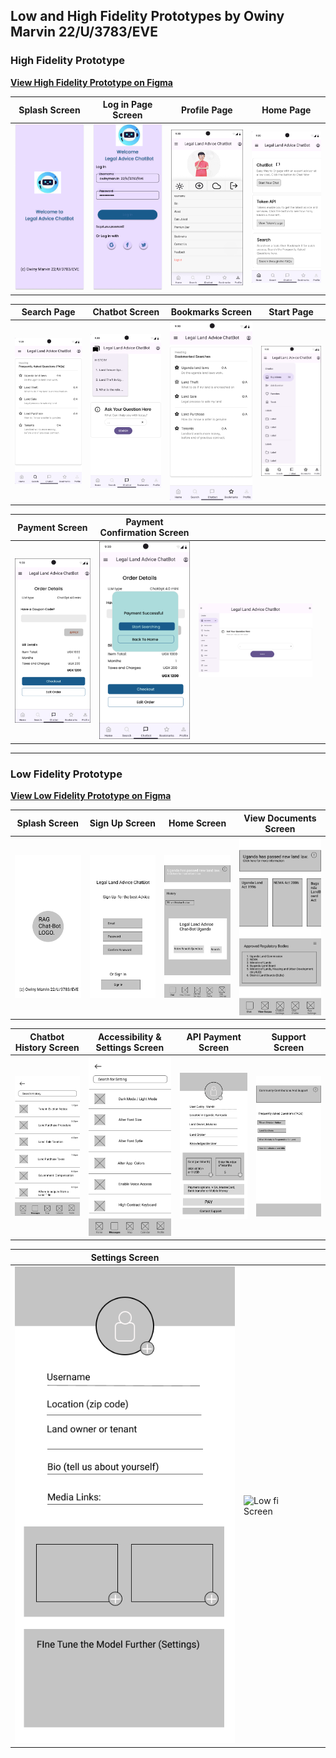 ## Low and High Fidelity Prototypes by Owiny Marvin 22/U/3783/EVE

### High Fidelity Prototype


**[View High Fidelity Prototype on Figma](<https://www.figma.com/proto/QZciqmqaeEavl1Z16iRrXP/Diner-Bakery-Hi-Fi-Prototypes-(Community)?node-id=421-3556&node-type=frame&t=gr4DmLr3A1tsO30W-1&scaling=scale-down&content-scaling=fixed&page-id=402%3A2043&starting-point-node-id=427%3A1489>)**

| Splash Screen                                        | Log in Page Screen                                      | Profile Page                                          | Home Page                                            |
|------------------------------------------------------|---------------------------------------------------------|-------------------------------------------------------|------------------------------------------------------|
| ![High Fidelity Splash Screen](<High Fidelity/1. splash screen.png>) | ![High Fidelity Log in page Screen](<High Fidelity/2. Log in Page.png>) | ![High Fidelity Profile Page](<High Fidelity/3. Profile.png>) | ![High Fidelity Screen](<High Fidelity/4. Home Page.png>) |

| Search Page                                          | Chatbot Screen                                         | Bookmarks Screen                                      | Start Page                                           |
|------------------------------------------------------|---------------------------------------------------------|-------------------------------------------------------|------------------------------------------------------|
| ![Search Page Screen](<High Fidelity/5. Search Page.png>) | ![High Fidelity Chatbot Screen](<High Fidelity/6. ChatBot.png>) | ![High Fidelity Bookmarks Screen](<High Fidelity/7. Bookmarks.png>) | ![High Fidelity Start Page](<High Fidelity/8. Start page.png>) |

| Payment Screen                                       | Payment Confirmation Screen                             |                                                     |                                                       |
|------------------------------------------------------|---------------------------------------------------------|-------------------------------------------------------|-------------------------------------------------------|
| ![High Fidelity Payment Screen](<High Fidelity/9. Payment Screen.png>) | ![High Fidelity Payment Confirmation Screen](<High Fidelity/10. Payment Confirmed Screen.png>) | ![High Fidelity Desktop Screen](<High Fidelity/11. desktop.png>)  |                                                       |

---

### Low Fidelity Prototype

**[View Low Fidelity Prototype on Figma](<https://www.figma.com/proto/lxrIhhxLRsRxO54L7f517M/RAG-Land-Advice-Low-Fi-by-Owiny-Marvin-22%2FU%2F3783%2FEVE?node-id=21-333&node-type=frame&t=rBTnhpVcj3rbOE6S-1&scaling=scale-down&content-scaling=fixed&page-id=0%3A1&starting-point-node-id=2%3A2>)**

| Splash Screen                                        | Sign Up Screen                                         | Home Screen                                          | View Documents Screen                                 |
|------------------------------------------------------|---------------------------------------------------------|-------------------------------------------------------|-------------------------------------------------------|
| ![Low Fidelity Splash Screen](<Low Fidelity/1. SPLASH Screen.png>) | ![Low Fidelity Sign Up Screen](<Low Fidelity/2. Sign up Screen.png>) | ![Low Fidelity Home Screen](<Low Fidelity/3. Home screen.png>) | ![Low Fidelity View Documents Screen](<Low Fidelity/4. View Documents Screen.png>) |

| Chatbot History Screen                               | Accessibility & Settings Screen                        | API Payment Screen                                    | Support Screen                                        |
|------------------------------------------------------|---------------------------------------------------------|-------------------------------------------------------|-------------------------------------------------------|
| ![Low Fidelity Chatbot History Screen](<Low Fidelity/5. Chatbot History Screen.png>) | ![Low Fidelity Accessibility & Settings Screen](<Low Fidelity/6. Accessibility & settings Screen.png>) | ![Low Fidelity API Payment Screen](<Low Fidelity/7. API payment Screen.png>) | ![Low Fidelity Support Screen](<Low Fidelity/8. Support Screen.png>) |

| Settings Screen                                      |                                                      |                                                     |                                                       |
|------------------------------------------------------|---------------------------------------------------------|-------------------------------------------------------|-------------------------------------------------------|
| ![Low Fidelity Settings Screen](<Low Fidelity/9. User Profile Screen real.png>) |   ![Low fi Screen](<>)                                                  |                                                       |                                                       |
